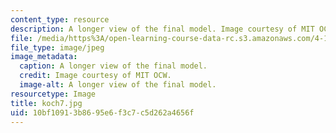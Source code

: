 ```yaml
---
content_type: resource
description: A longer view of the final model. Image courtesy of MIT OCW.
file: /media/https%3A/open-learning-course-data-rc.s3.amazonaws.com/4-125a-architecture-studio-building-in-landscapes-fall-2005/10bf10913b8695e6f3c7c5d262a4656f_koch7.jpg
file_type: image/jpeg
image_metadata:
  caption: A longer view of the final model.
  credit: Image courtesy of MIT OCW.
  image-alt: A longer view of the final model.
resourcetype: Image
title: koch7.jpg
uid: 10bf1091-3b86-95e6-f3c7-c5d262a4656f
---
```

